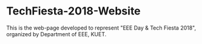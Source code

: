 # TechFiesta-2018-Website
This is the web-page developed to represent "EEE Day &amp; Tech Fiesta 2018", organized by Department of EEE, KUET.
